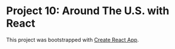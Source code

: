 # Project 10: Around The U.S. with React

This project was bootstrapped with [Create React App](https://github.com/facebook/create-react-app).

